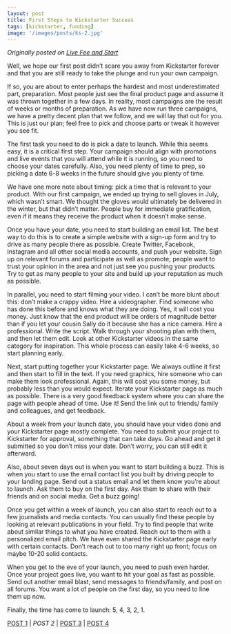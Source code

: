 ```yaml
---
layout: post
title: First Steps to Kickstarter Success
tags: [kickstarter, funding]
image: '/images/posts/ks-2.jpg'
---
```


_Originally posted on_ [_Live Fee and Start_](https://livefreeandstart.com/crowdfunding/steps-to-kickstarter-success/)

Well, we hope our first post didn’t scare you away from Kickstarter forever and that you are still ready to take the plunge and run your own campaign.


If so, you are about to enter perhaps the hardest and most underestimated part, preparation. Most people just see the final product page and assume it was thrown together in a few days. In reality, most campaigns are the result of weeks or months of preparation. As we have now run three campaigns, we have a pretty decent plan that we follow, and we will lay that out for you. This is just our plan; feel free to pick and choose parts or tweak it however you see fit.



The first task you need to do is pick a date to launch. While this seems easy, it is a critical first step. Your campaign should align with promotions and live events that you will attend while it is running, so you need to choose your dates carefully. Also, you need plenty of time to prep, so picking a date 6-8 weeks in the future should give you plenty of time.

We have one more note about timing: pick a time that is relevant to your product. With our first campaign, we ended up trying to sell gloves in July, which wasn’t smart. We thought the gloves would ultimately be delivered in the winter, but that didn’t matter. People buy for immediate gratification, even if it means they receive the product when it doesn’t make sense.



Once you have your date, you need to start building an email list. The best way to do this is to create a simple website with a sign-up form and try to drive as many people there as possible. Create Twitter, Facebook, Instagram and all other social media accounts, and push your website. Sign up on relevant forums and participate as well as promote; people want to trust your opinion in the area and not just see you pushing your products. Try to get as many people to your site and build up your reputation as much as possible.



In parallel, you need to start filming your video. I can’t be more blunt about this: don’t make a crappy video. Hire a videographer. Find someone who has done this before and knows what they are doing. Yes, it will cost you money. Just know that the end product will be orders of magnitude better than if you let your cousin Sally do it because she has a nice camera. Hire a professional. Write the script. Walk through your shooting plan with them, and then let them edit. Look at other Kickstarter videos in the same category for inspiration. This whole process can easily take 4-6 weeks, so start planning early.



Next, start putting together your Kickstarter page. We always outline it first and then start to fill in the text. If you need graphics, hire someone who can make them look professional. Again, this will cost you some money, but probably less than you would expect. Iterate your Kickstarter page as much as possible. There is a very good feedback system where you can share the page with people ahead of time. Use it! Send the link out to friends/ family and colleagues, and get feedback.

About a week from your launch date, you should have your video done and your Kickstarter page mostly complete. You need to submit your project to Kickstarter for approval, something that can take days. Go ahead and get it submitted so you don’t miss your date. Don’t worry, you can still edit it afterward.



Also, about seven days out is when you want to start building a buzz. This is when you start to use the email contact list you built by driving people to your landing page. Send out a status email and let them know you’re about to launch. Ask them to buy on the first day. Ask them to share with their friends and on social media. Get a buzz going!



Once you get within a week of launch, you can also start to reach out to a few journalists and media contacts. You can usually find these people by looking at relevant publications in your field. Try to find people that write about similar things to what you have created. Reach out to them with a personalized email pitch. We have even shared the Kickstarter page early with certain contacts. Don’t reach out to too many right up front; focus on maybe 10-20 solid contacts.

When you get to the eve of your launch, you need to push even harder. Once your project goes live, you want to hit your goal as fast as possible. Send out another email blast, send messages to friends/family, and post on all forums. You want a lot of people on the first day, so you need to line them up now.

Finally, the time has come to launch: 5, 4, 3, 2, 1.

[POST 1](https://blog.eric-ely.com/2015/09/10/kickstarter-part-1/)  \|  _POST 2_  \|  [POST 3](https://blog.eric-ely.com/2015/11/12/kickstarter-part-3/)  \|  [POST 4](https://blog.eric-ely.com/2015/12/10/kickstarter-part-4/)